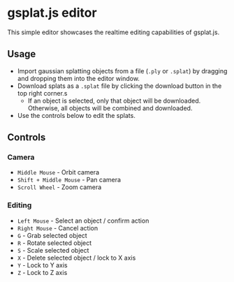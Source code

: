 # gsplat.js editor

This simple editor showcases the realtime editing capabilities of gsplat.js.

## Usage

-   Import gaussian splatting objects from a file (`.ply` or `.splat`) by dragging and dropping them into the editor window.
-   Download splats as a `.splat` file by clicking the download button in the top right corner.s
    -   If an object is selected, only that object will be downloaded. Otherwise, all objects will be combined and downloaded.
-   Use the controls below to edit the splats.

## Controls

### Camera

-   `Middle Mouse` - Orbit camera
-   `Shift + Middle Mouse` - Pan camera
-   `Scroll Wheel` - Zoom camera

### Editing

-   `Left Mouse` - Select an object / confirm action
-   `Right Mouse` - Cancel action
-   `G` - Grab selected object
-   `R` - Rotate selected object
-   `S` - Scale selected object
-   `X` - Delete selected object / lock to X axis
-   `Y` - Lock to Y axis
-   `Z` - Lock to Z axis
